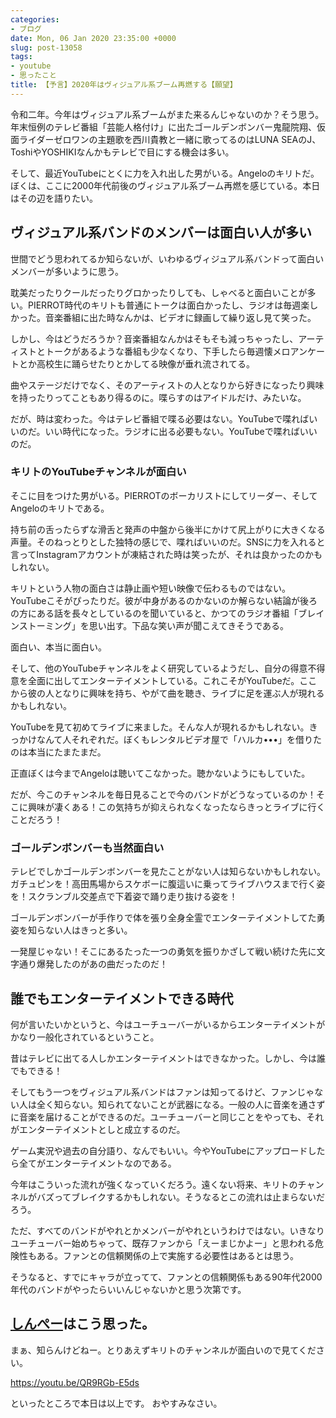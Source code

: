 ```yaml
---
categories:
- ブログ
date: Mon, 06 Jan 2020 23:35:00 +0000
slug: post-13058
tags:
- youtube
- 思ったこと
title: 【予言】2020年はヴィジュアル系ブーム再燃する【願望】
---
```


令和二年。今年はヴィジュアル系ブームがまた来るんじゃないのか？そう思う。年末恒例のテレビ番組「芸能人格付け」に出たゴールデンボンバー鬼龍院翔、仮面ライダーゼロワンの主題歌を西川貴教と一緒に歌ってるのはLUNA SEAのJ、ToshiやYOSHIKIなんかもテレビで目にする機会は多い。

そして、最近YouTubeにとくに力を入れ出した男がいる。Angeloのキリトだ。ぼくは、ここに2000年代前後のヴィジュアル系ブーム再燃を感じている。本日はその辺を語りたい。

<!--more--> 
<h2>ヴィジュアル系バンドのメンバーは面白い人が多い</h2>
世間でどう思われてるか知らないが、いわゆるヴィジュアル系バンドって面白いメンバーが多いように思う。

耽美だったりクールだったりグロかったりしても、しゃべると面白いことが多い。PIERROT時代のキリトも普通にトークは面白かったし、ラジオは毎週楽しかった。音楽番組に出た時なんかは、ビデオに録画して繰り返し見て笑った。

しかし、今はどうだろうか？音楽番組なんかはそもそも減っちゃったし、アーティストとトークがあるような番組も少なくなり、下手したら毎週懐メロアンケートとか高校生に踊らせたりとかしてる映像が垂れ流されてる。

曲やステージだけでなく、そのアーティストの人となりから好きになったり興味を持ったりってこともあり得るのに。喋らすのはアイドルだけ、みたいな。

だが、時は変わった。今はテレビ番組で喋る必要はない。YouTubeで喋ればいいのだ。いい時代になった。ラジオに出る必要もない。YouTubeで喋ればいいのだ。

<h3>キリトのYouTubeチャンネルが面白い</h3>
そこに目をつけた男がいる。PIERROTのボーカリストにしてリーダー、そしてAngeloのキリトである。

持ち前の舌ったらずな滑舌と発声の中盤から後半にかけて尻上がりに大きくなる声量。そのねっとりとした独特の感じで、喋ればいいのだ。SNSに力を入れると言ってInstagramアカウントが凍結された時は笑ったが、それは良かったのかもしれない。

キリトという人物の面白さは静止画や短い映像で伝わるものではない。YouTubeこそがぴったりだ。彼が中身があるのかないのか解らない結論が後ろの方にある話を長々としているのを聞いていると、かつてのラジオ番組「ブレインストーミング」を思い出す。下品な笑い声が聞こえてきそうである。

面白い、本当に面白い。

そして、他のYouTubeチャンネルをよく研究しているようだし、自分の得意不得意を全面に出してエンターテイメントしている。これこそがYouTubeだ。ここから彼の人となりに興味を持ち、やがて曲を聴き、ライブに足を運ぶ人が現れるかもしれない。

YouTubeを見て初めてライブに来ました。そんな人が現れるかもしれない。きっかけなんて人それぞれだ。ぼくもレンタルビデオ屋で「ハルカ•••」を借りたのは本当にたまたまだ。

正直ぼくは今までAngeloは聴いてこなかった。聴かないようにもしていた。

だが、今このチャンネルを毎日見ることで今のバンドがどうなっているのか！そこに興味が凄くある！この気持ちが抑えられなくなったならきっとライブに行くことだろう！

<h3>ゴールデンボンバーも当然面白い</h3>
テレビでしかゴールデンボンバーを見たことがない人は知らないかもしれない。ガチュピンを！高田馬場からスケボーに腹這いに乗ってライブハウスまで行く姿を！スクランブル交差点で下着姿で踊り走り抜ける姿を！

ゴールデンボンバーが手作りで体を張り全身全霊でエンターテイメントしてた勇姿を知らない人はきっと多い。

一発屋じゃない！そこにあるたった一つの勇気を振りかざして戦い続けた先に文字通り爆発したのがあの曲だったのだ！

<h2>誰でもエンターテイメントできる時代</h2>
何が言いたいかというと、今はユーチューバーがいるからエンターテイメントがかなり一般化されているということ。

昔はテレビに出てる人しかエンターテイメントはできなかった。しかし、今は誰でもできる！

そしてもう一つをヴィジュアル系バンドはファンは知ってるけど、ファンじゃない人は全く知らない。知られてないことが武器になる。一般の人に音楽を通さずに音楽を届けることができるのだ。ユーチューバーと同じことをやっても、それがエンターテイメントとしと成立するのだ。

ゲーム実況や過去の自分語り、なんでもいい。今やYouTubeにアップロードしたら全てがエンターテイメントなのである。

今年はこういった流れが強くなっていくだろう。遠くない将来、キリトのチャンネルがバズってブレイクするかもしれない。そうなるとこの流れは止まらないだろう。

ただ、すべてのバンドがやれとかメンバーがやれというわけではない。いきなりユーチューバー始めちゃって、既存ファンから「えーまじかよー」と思われる危険性もある。ファンとの信頼関係の上で実施する必要性はあるとは思う。

そうなると、すでにキャラが立ってて、ファンとの信頼関係もある90年代2000年代のバンドがやったらいいんじゃないかと思う次第です。

<h2><a href="https://twitter.com/s_s_p_y">しんぺー</a>はこう思った。</h2>
まぁ、知らんけどねー。とりあえずキリトのチャンネルが面白いので見てください。

https://youtu.be/QR9RGb-E5ds

<script src="https://apis.google.com/js/platform.js"></script>

<div class="g-ytsubscribe" data-channelid="UCROwGYdxNBNeS8Xvdvd-yPQ" data-layout="full" data-count="default"></div>


といったところで本日は以上です。
おやすみなさい。